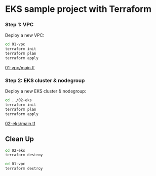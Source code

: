 # EKS sample project with Terraform

### Step 1: VPC

Deploy a new VPC:

```bash
cd 01-vpc
terraform init
terraform plan
terraform apply
```

[01-vpc/main.tf](./01-vpc/main.tf)

### Step 2: EKS cluster & nodegroup

Deploy a new EKS cluster & nodegroup:

```bash
cd ../02-eks
terraform init
terraform plan
terraform apply
```

[02-eks/main.tf](./02-eks/main.tf)

## Clean Up

```bash
cd 02-eks
terraform destroy

cd 01-vpc
terraform destroy
```
